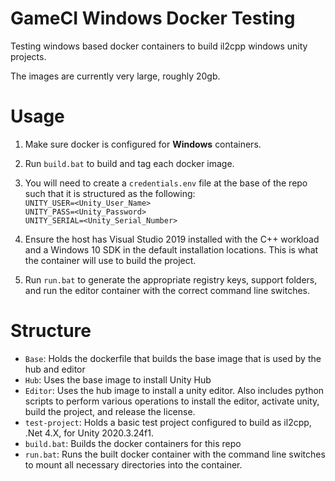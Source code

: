 # GameCI Windows Docker Testing

Testing windows based docker containers to build il2cpp windows unity projects.

The images are currently very large, roughly 20gb.

# Usage

1. Make sure docker is configured for **Windows** containers.

2. Run `build.bat` to build and tag each docker image.

3. You will need to create a `credentials.env` file at the base of the repo such 
   that it is structured as the following:  
`UNITY_USER=<Unity_User_Name>`  
`UNITY_PASS=<Unity_Password>`  
`UNITY_SERIAL=<Unity_Serial_Number>`

4. Ensure the host has Visual Studio 2019 installed with the C++ workload and a 
Windows 10 SDK in the default installation locations. This is what the container 
will use to build the project.

5. Run `run.bat` to generate the appropriate registry keys, support folders, 
and run the editor container with the correct command line switches.

# Structure

- `Base`: Holds the dockerfile that builds the base image that is used by the hub
          and editor
- `Hub`: Uses the base image to install Unity Hub
- `Editor`: Uses the hub image to install a unity editor. Also includes python 
            scripts to perform various operations to install the editor, activate unity, build the project, and release the license.
- `test-project`: Holds a basic test project configured to build as il2cpp, .Net 
                  4.X, for Unity 2020.3.24f1.
- `build.bat`: Builds the docker containers for this repo
- `run.bat`: Runs the built docker container with the command line switches to 
             mount all necessary directories into the container.
